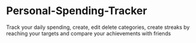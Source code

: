 # Personal-Spending-Tracker
Track your daily spending, create, edit delete categories, create streaks by reaching your targets and compare your achievements with friends
